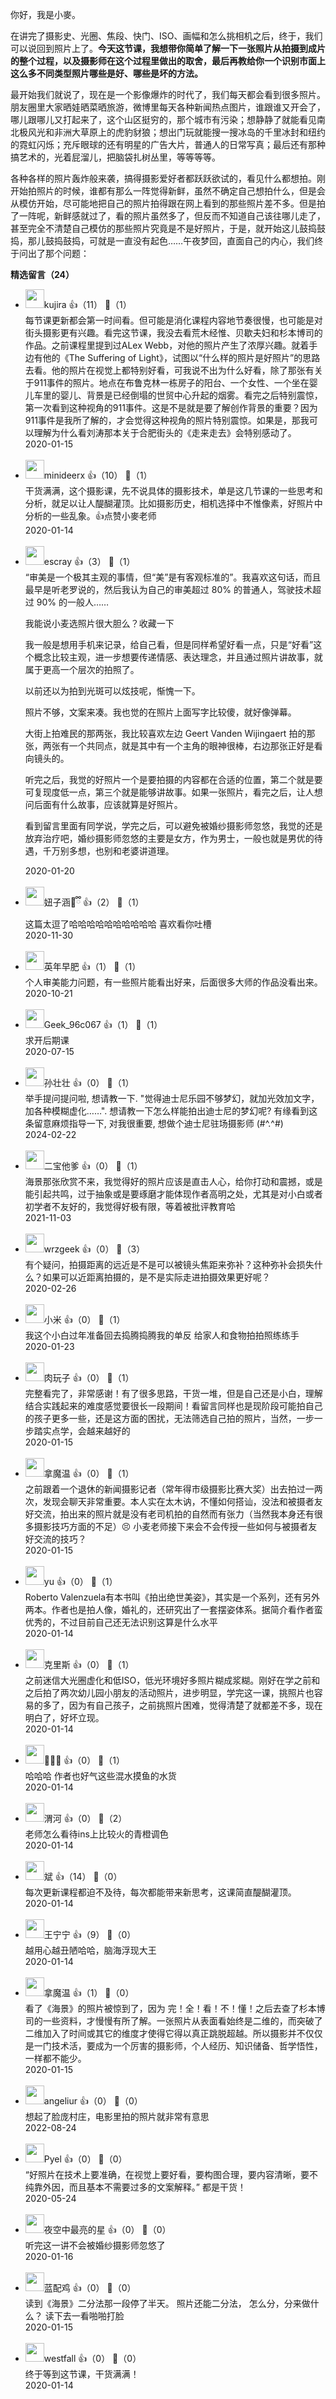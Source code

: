 你好，我是小麥。

在讲完了摄影史、光圈、焦段、快门、ISO、画幅和怎么挑相机之后，终于，我们可以说回到照片上了。**今天这节课，我想带你简单了解一下一张照片从拍摄到成片的整个过程，以及摄影师在这个过程里做出的取舍，最后再教给你一个识别市面上这么多不同类型照片哪些是好、哪些是坏的方法。**

最开始我们就说了，现在是一个影像爆炸的时代了，我们每天都会看到很多照片。朋友圈里大家晒娃晒菜晒旅游，微博里每天各种新闻热点图片，谁跟谁又开会了，哪儿跟哪儿又打起来了，这个山区挺穷的，那个城市有污染；想静静了就能看见南北极风光和非洲大草原上的虎豹豺狼；想出门玩就能搜一搜冰岛的千里冰封和纽约的霓虹闪烁；充斥眼球的还有明星的广告大片，普通人的日常写真；最后还有那种搞艺术的，光着屁溜儿，把脑袋扎树丛里，等等等等。

各种各样的照片轰炸般来袭，搞得摄影爱好者都跃跃欲试的，看见什么都想拍。刚开始拍照片的时候，谁都有那么一阵觉得新鲜，虽然不确定自己想拍什么，但是会从模仿开始，尽可能地把自己的照片拍得跟在网上看到的那些照片差不多。但是拍了一阵呢，新鲜感就过了，看的照片虽然多了，但反而不知道自己该往哪儿走了，甚至完全不清楚自己模仿的那些照片究竟是不是好照片，于是，就开始这儿鼓捣鼓捣，那儿鼓捣鼓捣，可就是一直没有起色……午夜梦回，直面自己的内心，我们终于问出了那个问题：
<div><strong>精选留言（24）</strong></div><ul>
<li><img src="https://static001.geekbang.org/account/avatar/00/18/4d/98/12ff92d2.jpg" width="30px"><span>kujira</span> 👍（11） 💬（1）<div>每节课更新都会第一时间看。但可能是消化课程内容地节奏很慢，也可能是对街头摄影更有兴趣。看完这节课，我没去看荒木经惟、贝歇夫妇和杉本博司的作品。之前课程里提到过ALex Webb，对他的照片产生了浓厚兴趣。就着手边有他的《The Suffering of Light》，试图以“什么样的照片是好照片”的思路去看。他的照片在视觉上都特别好看，可我说不出为什么好看，除了那张有关于911事件的照片。地点在布鲁克林一栋房子的阳台、一个女性、一个坐在婴儿车里的婴儿、背景是已经倒塌的世贸中心升起的烟雾。看完之后特别震惊，第一次看到这种视角的911事件。这是不是就是要了解创作背景的重要？因为911事件是我所了解的，才会觉得这种视角的照片特别震惊。如果是，那我可以理解为什么看刘涛那本关于合肥街头的《走来走去》会特别感动了。</div>2020-01-15</li><br/><li><img src="https://static001.geekbang.org/account/avatar/00/10/10/f1/a9bb2667.jpg" width="30px"><span>minideerx</span> 👍（10） 💬（1）<div>干货满满，这个摄影课，先不说具体的摄影技术，单是这几节课的一些思考和分析，就足以让人醍醐灌顶。比如摄影历史，相机选择中不惟像素，好照片中分析的一些乱象。👍点赞小麥老师</div>2020-01-14</li><br/><li><img src="https://static001.geekbang.org/account/avatar/00/0f/92/6d/becd841a.jpg" width="30px"><span>escray</span> 👍（3） 💬（1）<div>“审美是一个极其主观的事情，但“美”是有客观标准的”。我喜欢这句话，而且最早是听老罗说的，然后我认为自己的审美超过 80% 的普通人，驾驶技术超过 90% 的一般人……

我能说小麦选照片很大胆么？收藏一下

我一般是想用手机来记录，给自己看，但是同样希望好看一点，只是“好看”这个概念比较主观，进一步想要传递情感、表达理念，并且通过照片讲故事，就属于更高一个层次的拍照了。

以前还以为拍到光斑可以炫技呢，惭愧一下。

照片不够，文案来凑。我也觉的在照片上面写字比较傻，就好像弹幕。

大街上拍难民的那两张，我比较喜欢左边 Geert Vanden Wijingaert 拍的那张，两张有一个共同点，就是其中有一个主角的眼神很棒，右边那张正好是看向镜头的。

听完之后，我觉的好照片一个是要拍摄的内容都在合适的位置，第二个就是要可复现度低一点，第三个就是能够讲故事。如果一张照片，看完之后，让人想问后面有什么故事，应该就算是好照片。

看到留言里面有同学说，学完之后，可以避免被婚纱摄影师忽悠，我觉的还是放弃治疗吧，婚纱摄影师忽悠的主要是女方，作为男士，一般也就是男优的待遇，千万别多想，也别和老婆讲道理。</div>2020-01-20</li><br/><li><img src="https://static001.geekbang.org/account/avatar/00/1f/82/54/dd80be17.jpg" width="30px"><span>妞子涵🧸ྀི</span> 👍（2） 💬（1）<div>这篇太逗了哈哈哈哈哈哈哈哈哈哈  喜欢看你吐槽</div>2020-11-30</li><br/><li><img src="https://static001.geekbang.org/account/avatar/00/10/83/5b/337ad74e.jpg" width="30px"><span>英年早肥</span> 👍（1） 💬（1）<div>个人审美能力问题，有一些照片能看出好来，后面很多大师的作品没看出来。</div>2020-10-21</li><br/><li><img src="" width="30px"><span>Geek_96c067</span> 👍（1） 💬（1）<div>求开后期课</div>2020-07-15</li><br/><li><img src="https://static001.geekbang.org/account/avatar/00/18/80/62/417e2104.jpg" width="30px"><span>孙壮壮</span> 👍（0） 💬（1）<div>举手提问提问啦, 想请教一下. &quot;觉得迪士尼乐园不够梦幻，就加光效加文字，加各种模糊虚化……&quot;. 想请教一下怎么样能拍出迪士尼的梦幻呢? 有缘看到这条留意麻烦指导一下, 对我很重要, 想做个迪士尼驻场摄影师 (#^.^#)</div>2024-02-22</li><br/><li><img src="http://thirdwx.qlogo.cn/mmopen/vi_32/Q0j4TwGTfTJqNmfD7YKwpS5zhiaR56tG4vGqI0OnRqQ5DBBuyESrw0FQCuT56RJrufccDwOZTgkz2znwkypq1eg/132" width="30px"><span>二宝他爹</span> 👍（0） 💬（1）<div>海景那张欣赏不来，我觉得好的照片应该是直击人心，给你打动和震撼，或是能引起共鸣，过于抽象或是要琢磨才能体现作者高明之处，尤其是对小白或者初学者不友好的，我觉得好极有限，等着被批评教育哈</div>2021-11-03</li><br/><li><img src="" width="30px"><span>wrzgeek</span> 👍（0） 💬（3）<div>有个疑问，拍摄距离的远近是不是可以被镜头焦距来弥补？这种弥补会损失什么？如果可以近距离拍摄的，是不是实际走进拍摄效果更好呢？</div>2020-02-26</li><br/><li><img src="https://static001.geekbang.org/account/avatar/00/14/f1/a6/06f115ec.jpg" width="30px"><span>小米</span> 👍（0） 💬（1）<div>我这个小白过年准备回去捣腾捣腾我的单反  给家人和食物拍拍照练练手</div>2020-01-23</li><br/><li><img src="https://static001.geekbang.org/account/avatar/00/1b/64/44/0fb6e47e.jpg" width="30px"><span>肉玩子</span> 👍（0） 💬（1）<div>完整看完了，非常感谢！有了很多思路，干货一堆，但是自己还是小白，理解结合实践起来的难度感觉要很长一段期间！看留言同样也是现阶段可能拍自己的孩子更多一些，还是这方面的困扰，无法筛选自己拍的照片，当然，一步一步踏实点学，会越来越好的</div>2020-01-15</li><br/><li><img src="https://static001.geekbang.org/account/avatar/00/1b/6c/77/6aecda2f.jpg" width="30px"><span>拿魔温</span> 👍（0） 💬（1）<div>之前跟着一个退休的新闻摄影记者（常年得市级摄影比赛大奖）出去拍过一两次，发现会聊天非常重要。本人实在太木讷，不懂如何搭讪，没法和被摄者友好交流，拍出来的照片就是没有老司机拍的自然而有张力（当然我本身还有很多摄影技巧方面的不足）😣 小麦老师接下来会不会传授一些如何与被摄者友好交流的技巧？</div>2020-01-15</li><br/><li><img src="https://static001.geekbang.org/account/avatar/00/11/5f/d5/2fec2911.jpg" width="30px"><span>yu</span> 👍（0） 💬（1）<div>Roberto Valenzuela有本书叫《拍出绝世美姿》，其实是一个系列，还有另外两本。作者也是拍人像，婚礼的，还研究出了一套摆姿体系。据简介看作者蛮优秀的，不过目前自己还无法识别这算是什么水平</div>2020-01-14</li><br/><li><img src="https://static001.geekbang.org/account/avatar/00/0f/aa/6e/f344810c.jpg" width="30px"><span>克里斯</span> 👍（0） 💬（1）<div>之前迷信大光圈虚化和低ISO，低光环境好多照片糊成浆糊。刚好在学之前和之后拍了两次幼儿园小朋友的活动照片，进步明显，学完这一课，挑照片也容易的多了，因为有自己孩子，之前挑照片困难，觉得清楚了就都差不多，现在明白了，好坏立现。</div>2020-01-14</li><br/><li><img src="https://static001.geekbang.org/account/avatar/00/13/f8/d0/ecc68a4f.jpg" width="30px"><span>🐻🔫🐸</span> 👍（0） 💬（1）<div>哈哈哈 作者也好气这些混水摸鱼的水货 </div>2020-01-14</li><br/><li><img src="https://static001.geekbang.org/account/avatar/00/14/ff/1f/4f927519.jpg" width="30px"><span>渭河</span> 👍（0） 💬（2）<div>老师怎么看待ins上比较火的青橙调色</div>2020-01-14</li><br/><li><img src="https://static001.geekbang.org/account/avatar/00/1b/62/a4/ec8a589b.jpg" width="30px"><span>斌</span> 👍（14） 💬（0）<div>每次更新课程都迫不及待，每次都能带来新思考，这课简直醍醐灌顶。</div>2020-01-14</li><br/><li><img src="https://static001.geekbang.org/account/avatar/00/1b/65/56/b67fb80e.jpg" width="30px"><span>王宁宁</span> 👍（9） 💬（0）<div>越用心越丑陋哈哈，脑海浮现大王</div>2020-01-14</li><br/><li><img src="https://static001.geekbang.org/account/avatar/00/1b/6c/77/6aecda2f.jpg" width="30px"><span>拿魔温</span> 👍（1） 💬（0）<div>看了《海景》的照片被惊到了，因为 完！全！看！不！懂！之后去查了杉本博司的一些资料，才慢慢有所了解。一张照片从表面看始终是二维的，而突破了二维加入了时间或其它的维度才使得它得以真正跳脱超越。所以摄影并不仅仅是一门技术活，要成为一个厉害的摄影师，个人经历、知识储备、哲学悟性，一样都不能少。</div>2020-01-15</li><br/><li><img src="https://static001.geekbang.org/account/avatar/00/13/d4/4c/8f3ef3bd.jpg" width="30px"><span>angeliur</span> 👍（0） 💬（0）<div>想起了脸庞村庄，电影里拍的照片就非常有意思</div>2022-08-24</li><br/><li><img src="https://static001.geekbang.org/account/avatar/00/0f/43/65/bf57c323.jpg" width="30px"><span>Pyel</span> 👍（0） 💬（0）<div>“好照片在技术上要准确，在视觉上要好看，要构图合理，要内容清晰，要不纯靠外因，而且基本不需要过多的文案解释。”
都是干货！</div>2020-05-24</li><br/><li><img src="https://static001.geekbang.org/account/avatar/00/13/57/6e/b6795c44.jpg" width="30px"><span>夜空中最亮的星</span> 👍（0） 💬（0）<div>听完这一讲不会被婚纱摄影师忽悠了</div>2020-01-16</li><br/><li><img src="https://static001.geekbang.org/account/avatar/00/14/94/82/d0a417ba.jpg" width="30px"><span>蓝配鸡</span> 👍（0） 💬（0）<div>读到《海景》二分法那一段停了半天。 照片还能二分法， 怎么分，分来做什么？ 读下去一看啪啪打脸</div>2020-01-15</li><br/><li><img src="https://static001.geekbang.org/account/avatar/00/18/ea/05/9976b871.jpg" width="30px"><span>westfall</span> 👍（0） 💬（0）<div>终于等到这节课，干货满满！</div>2020-01-14</li><br/>
</ul>